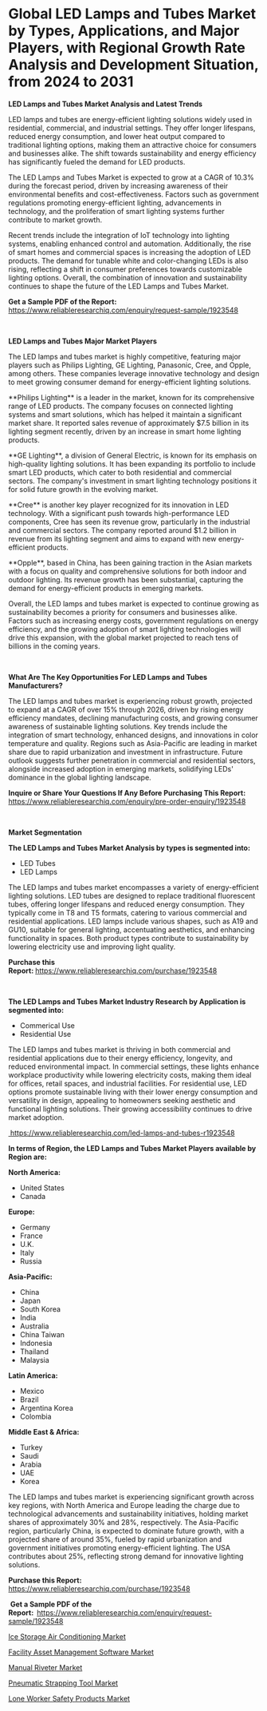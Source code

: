 <p><h1>Global LED Lamps and Tubes Market by Types, Applications, and Major Players, with Regional Growth Rate Analysis and Development Situation, from 2024 to 2031</h1></p><p><strong>LED Lamps and Tubes Market Analysis and Latest Trends</strong></p>
<p><p>LED lamps and tubes are energy-efficient lighting solutions widely used in residential, commercial, and industrial settings. They offer longer lifespans, reduced energy consumption, and lower heat output compared to traditional lighting options, making them an attractive choice for consumers and businesses alike. The shift towards sustainability and energy efficiency has significantly fueled the demand for LED products.</p><p>The LED Lamps and Tubes Market is expected to grow at a CAGR of 10.3% during the forecast period, driven by increasing awareness of their environmental benefits and cost-effectiveness. Factors such as government regulations promoting energy-efficient lighting, advancements in technology, and the proliferation of smart lighting systems further contribute to market growth. </p><p>Recent trends include the integration of IoT technology into lighting systems, enabling enhanced control and automation. Additionally, the rise of smart homes and commercial spaces is increasing the adoption of LED products. The demand for tunable white and color-changing LEDs is also rising, reflecting a shift in consumer preferences towards customizable lighting options. Overall, the combination of innovation and sustainability continues to shape the future of the LED Lamps and Tubes Market.</p></p>
<p><strong>Get a Sample PDF of the Report:&nbsp;</strong> <a href="https://www.reliableresearchiq.com/enquiry/request-sample/1923548?utm_campaign=1744&utm_medium=2&utm_source=Github&utm_content=ia&utm_term=24102024&utm_id=led-lamps-and-tubes">https://www.reliableresearchiq.com/enquiry/request-sample/1923548</a></p>
<p>&nbsp;</p>
<p><strong>LED Lamps and Tubes Major Market Players</strong></p>
<p><p>The LED lamps and tubes market is highly competitive, featuring major players such as Philips Lighting, GE Lighting, Panasonic, Cree, and Opple, among others. These companies leverage innovative technology and design to meet growing consumer demand for energy-efficient lighting solutions.</p><p>**Philips Lighting** is a leader in the market, known for its comprehensive range of LED products. The company focuses on connected lighting systems and smart solutions, which has helped it maintain a significant market share. It reported sales revenue of approximately $7.5 billion in its lighting segment recently, driven by an increase in smart home lighting products.</p><p>**GE Lighting**, a division of General Electric, is known for its emphasis on high-quality lighting solutions. It has been expanding its portfolio to include smart LED products, which cater to both residential and commercial sectors. The company's investment in smart lighting technology positions it for solid future growth in the evolving market.</p><p>**Cree** is another key player recognized for its innovation in LED technology. With a significant push towards high-performance LED components, Cree has seen its revenue grow, particularly in the industrial and commercial sectors. The company reported around $1.2 billion in revenue from its lighting segment and aims to expand with new energy-efficient products.</p><p>**Opple**, based in China, has been gaining traction in the Asian markets with a focus on quality and comprehensive solutions for both indoor and outdoor lighting. Its revenue growth has been substantial, capturing the demand for energy-efficient products in emerging markets.</p><p>Overall, the LED lamps and tubes market is expected to continue growing as sustainability becomes a priority for consumers and businesses alike. Factors such as increasing energy costs, government regulations on energy efficiency, and the growing adoption of smart lighting technologies will drive this expansion, with the global market projected to reach tens of billions in the coming years.</p></p>
<p>&nbsp;</p>
<p><strong>What Are The Key Opportunities For LED Lamps and Tubes Manufacturers?</strong></p>
<p><p>The LED lamps and tubes market is experiencing robust growth, projected to expand at a CAGR of over 15% through 2026, driven by rising energy efficiency mandates, declining manufacturing costs, and growing consumer awareness of sustainable lighting solutions. Key trends include the integration of smart technology, enhanced designs, and innovations in color temperature and quality. Regions such as Asia-Pacific are leading in market share due to rapid urbanization and investment in infrastructure. Future outlook suggests further penetration in commercial and residential sectors, alongside increased adoption in emerging markets, solidifying LEDs' dominance in the global lighting landscape.</p></p>
<p><strong>Inquire or Share Your Questions If Any Before Purchasing This Report:</strong> <a href="https://www.reliableresearchiq.com/enquiry/pre-order-enquiry/1923548?utm_campaign=1744&utm_medium=2&utm_source=Github&utm_content=ia&utm_term=24102024&utm_id=led-lamps-and-tubes">https://www.reliableresearchiq.com/enquiry/pre-order-enquiry/1923548</a></p>
<p>&nbsp;</p>
<p><strong>Market Segmentation</strong></p>
<p><strong>The LED Lamps and Tubes Market Analysis by types is segmented into:</strong></p>
<p><ul><li>LED Tubes</li><li>LED Lamps</li></ul></p>
<p><p>The LED lamps and tubes market encompasses a variety of energy-efficient lighting solutions. LED tubes are designed to replace traditional fluorescent tubes, offering longer lifespans and reduced energy consumption. They typically come in T8 and T5 formats, catering to various commercial and residential applications. LED lamps include various shapes, such as A19 and GU10, suitable for general lighting, accentuating aesthetics, and enhancing functionality in spaces. Both product types contribute to sustainability by lowering electricity use and improving light quality.</p></p>
<p><strong>Purchase this Report:&nbsp;</strong><a href="https://www.reliableresearchiq.com/purchase/1923548?utm_campaign=1744&utm_medium=2&utm_source=Github&utm_content=ia&utm_term=24102024&utm_id=led-lamps-and-tubes">https://www.reliableresearchiq.com/purchase/1923548</a></p>
<p>&nbsp;</p>
<p><strong>The LED Lamps and Tubes Market Industry Research by Application is segmented into:</strong></p>
<p><ul><li>Commerical Use</li><li>Residential Use</li></ul></p>
<p><p>The LED lamps and tubes market is thriving in both commercial and residential applications due to their energy efficiency, longevity, and reduced environmental impact. In commercial settings, these lights enhance workplace productivity while lowering electricity costs, making them ideal for offices, retail spaces, and industrial facilities. For residential use, LED options promote sustainable living with their lower energy consumption and versatility in design, appealing to homeowners seeking aesthetic and functional lighting solutions. Their growing accessibility continues to drive market adoption.</p></p>
<p><a href="https://www.reliableresearchiq.com/led-lamps-and-tubes-r1923548?utm_campaign=1744&utm_medium=2&utm_source=Github&utm_content=ia&utm_term=24102024&utm_id=led-lamps-and-tubes">&nbsp;https://www.reliableresearchiq.com/led-lamps-and-tubes-r1923548</a></p>
<p><strong>In terms of Region, the LED Lamps and Tubes Market Players available by Region are:</strong></p>
<p>
    <p> <strong> North America: </strong>
        <ul>
            <li>United States</li>
            <li>Canada</li>
        </ul>
        </p> 
    <p> <strong> Europe: </strong>
        <ul>
            <li>Germany</li>
            <li>France</li>
            <li>U.K.</li>
            <li>Italy</li>
            <li>Russia</li>
        </ul>
        </p> 
    <p> <strong> Asia-Pacific: </strong>
        <ul>
            <li>China</li>
            <li>Japan</li>
            <li>South Korea</li>
            <li>India</li>
            <li>Australia</li>
            <li>China Taiwan</li>
            <li>Indonesia</li>
            <li>Thailand</li>
            <li>Malaysia</li>
        </ul>
        </p> 
    <p> <strong> Latin America: </strong>
        <ul>
            <li>Mexico</li>
            <li>Brazil</li>
            <li>Argentina Korea</li>
            <li>Colombia</li>
        </ul>
        </p> 
    <p> <strong> Middle East & Africa: </strong>
        <ul>
            <li>Turkey</li>
            <li>Saudi</li>
            <li>Arabia</li>
            <li>UAE</li>
            <li>Korea</li>
        </ul>
    </p>
    </p>
<p><p>The LED lamps and tubes market is experiencing significant growth across key regions, with North America and Europe leading the charge due to technological advancements and sustainability initiatives, holding market shares of approximately 30% and 28%, respectively. The Asia-Pacific region, particularly China, is expected to dominate future growth, with a projected share of around 35%, fueled by rapid urbanization and government initiatives promoting energy-efficient lighting. The USA contributes about 25%, reflecting strong demand for innovative lighting solutions.</p></p>
<p><strong>Purchase this Report: </strong><a href="https://www.reliableresearchiq.com/purchase/1923548?utm_campaign=1744&utm_medium=2&utm_source=Github&utm_content=ia&utm_term=24102024&utm_id=led-lamps-and-tubes">https://www.reliableresearchiq.com/purchase/1923548</a></p>
<p>&nbsp;<strong>Get a Sample PDF of the Report:&nbsp;&nbsp;</strong><a href="https://www.reliableresearchiq.com/enquiry/request-sample/1923548?utm_campaign=1744&utm_medium=2&utm_source=Github&utm_content=ia&utm_term=24102024&utm_id=led-lamps-and-tubes">https://www.reliableresearchiq.com/enquiry/request-sample/1923548</a></p>
<p><strong></strong></p>
<p><p><a href="https://www.linkedin.com/pulse/insights-ice-storage-air-conditioning-market-size-which-expanding-i6pae?utm_campaign=1744&utm_medium=2&utm_source=Github&utm_content=ia&utm_term=24102024&utm_id=led-lamps-and-tubes">Ice Storage Air Conditioning Market</a></p><p><a href="https://www.linkedin.com/pulse/strategic-market-insights-navigating-global-facility-asset-mpcle?utm_campaign=1744&utm_medium=2&utm_source=Github&utm_content=ia&utm_term=24102024&utm_id=led-lamps-and-tubes">Facility Asset Management Software Market</a></p><p><a href="https://issuu.com/reportprime-2/docs/manual-riveter-market-size-2030.ppt_4a342a7b51b50a?utm_campaign=1744&utm_medium=2&utm_source=Github&utm_content=ia&utm_term=24102024&utm_id=led-lamps-and-tubes">Manual Riveter Market</a></p><p><a href="https://issuu.com/reportprime-2/docs/pneumatic-strapping-tool-market-siz_195b7cc0ad24bb?utm_campaign=1744&utm_medium=2&utm_source=Github&utm_content=ia&utm_term=24102024&utm_id=led-lamps-and-tubes">Pneumatic Strapping Tool Market</a></p><p><a href="https://www.linkedin.com/pulse/lone-worker-safety-products-industry-sector-new-technologies-jtzne?utm_campaign=1744&utm_medium=2&utm_source=Github&utm_content=ia&utm_term=24102024&utm_id=led-lamps-and-tubes">Lone Worker Safety Products Market</a></p></p>